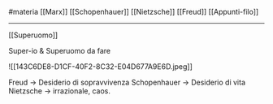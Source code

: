 #materia 
[[Marx]]
[[Schopenhauer]]
[[Nietzsche]]
[[Freud]]
[[Appunti-filo]]

---

[[Superuomo]]

Super-io & Superuomo da fare

![[143C6DE8-D1CF-40F2-8C32-E04D677A9E6D.jpeg]]

Freud -> Desiderio di sopravvivenza
Schopenhauer -> Desiderio di vita
Nietzsche -> irrazionale, caos.